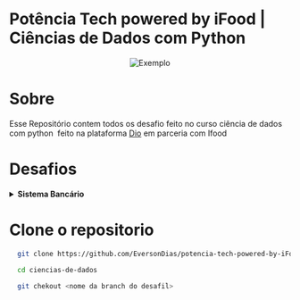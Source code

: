 # Potência Tech powered by iFood | Ciências de Dados com Python

<div style="display: flex; justify-content: center; align-items: center;">
  <img src="https://hermes.dio.me/tracks/49c408ad-800d-416d-b77c-681add1be673.png" alt="Exemplo">
</div>

# Sobre

Esse Repositório contem todos os desafio feito no curso ciência de dados com python  feito na plataforma [Dio](https://web.dio.me/home) em parceria com Ifood

# Desafios

<details>
<summary><strong>Sistema Bancário</strong></summary>

# [Sistema Bancário](https://github.com/EversonDias/potencia-tech-powered-by-iFood-ciencias-de-dados-com-python/tree/desafio-1-sistema-bancario) 


```bash
  git clone -b desafio-1-sistema-bancario https://github.com/EversonDias/potencia-tech-powered-by-iFood-ciencias-de-dados-com-python.git desafio-1
```

```bash
  cd desafio-1
```

```bash
  python3 main.py
```

obs: É necessário ter instalado python3

</details>

# Clone o repositorio

```bash
  git clone https://github.com/EversonDias/potencia-tech-powered-by-iFood-ciencias-de-dados-com-python.git ciencias-de-dados
```

```bash
  cd ciencias-de-dados
```

```bash
  git chekout <nome da branch do desafil>
```